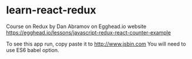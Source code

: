 # learn-react-redux
Course on Redux by Dan Abramov on Egghead.io website https://egghead.io/lessons/javascript-redux-react-counter-example

To see this app run, copy paste it to http://www.jsbin.com You will need to use ES6 babel option.
